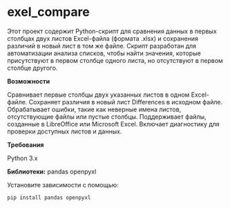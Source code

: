 # exel_compare
Этот проект содержит Python-скрипт для сравнения данных в первых столбцах двух листов Excel-файла (формата .xlsx) и сохранения различий в новый лист в том же файле. Скрипт разработан для автоматизации анализа списков, чтобы найти значения, которые присутствуют в первом столбце одного листа, но отсутствуют в первом столбце другого.

**Возможности**

Сравнивает первые столбцы двух указанных листов в одном Excel-файле.
Сохраняет различия в новый лист Differences в исходном файле.
Обрабатывает ошибки, такие как неверные имена листов, отсутствующие файлы или пустые столбцы.
Поддерживает файлы, созданные в LibreOffice или Microsoft Excel.
Включает диагностику для проверки доступных листов и данных.

**Требования**

Python 3.x

**Библиотеки:**
pandas
openpyxl

Установите зависимости с помощью:
```
pip install pandas openpyxl
```
